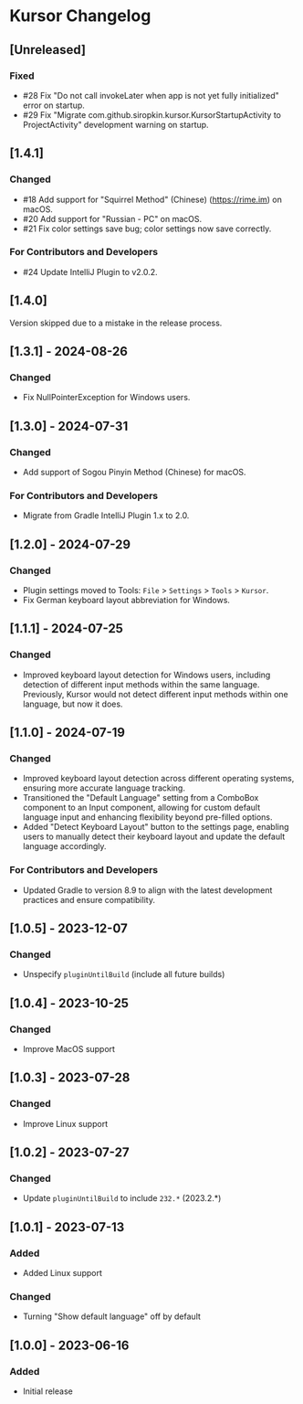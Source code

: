 # Kursor Changelog

## [Unreleased]
### Fixed
- #28 Fix "Do not call invokeLater when app is not yet fully initialized" error on startup.
- #29 Fix "Migrate com.github.siropkin.kursor.KursorStartupActivity to ProjectActivity" development warning on startup.


## [1.4.1]
### Changed
- #18 Add support for "Squirrel Method" (Chinese) (https://rime.im) on macOS.
- #20 Add support for "Russian - PC" on macOS.
- #21 Fix color settings save bug; color settings now save correctly.

### For Contributors and Developers
- #24 Update IntelliJ Plugin to v2.0.2.


## [1.4.0]
Version skipped due to a mistake in the release process.


## [1.3.1] - 2024-08-26
### Changed
- Fix NullPointerException for Windows users.


## [1.3.0] - 2024-07-31
### Changed
- Add support of Sogou Pinyin Method (Chinese) for macOS.

### For Contributors and Developers
- Migrate from Gradle IntelliJ Plugin 1.x to 2.0.


## [1.2.0] - 2024-07-29
### Changed
- Plugin settings moved to Tools: `File` > `Settings` > `Tools` > `Kursor`.
- Fix German keyboard layout abbreviation for Windows.


## [1.1.1] - 2024-07-25
### Changed
- Improved keyboard layout detection for Windows users, including detection of different input methods within the same language. Previously, Kursor would not detect different input methods within one language, but now it does.


## [1.1.0] - 2024-07-19
### Changed
- Improved keyboard layout detection across different operating systems, ensuring more accurate language tracking.
- Transitioned the "Default Language" setting from a ComboBox component to an Input component, allowing for custom default language input and enhancing flexibility beyond pre-filled options.
- Added "Detect Keyboard Layout" button to the settings page, enabling users to manually detect their keyboard layout and update the default language accordingly.

### For Contributors and Developers
- Updated Gradle to version 8.9 to align with the latest development practices and ensure compatibility.


## [1.0.5] - 2023-12-07
### Changed
- Unspecify `pluginUntilBuild` (include all future builds)


## [1.0.4] - 2023-10-25
### Changed
- Improve MacOS support


## [1.0.3] - 2023-07-28
### Changed
- Improve Linux support


## [1.0.2] - 2023-07-27
### Changed
- Update `pluginUntilBuild` to include `232.*` (2023.2.*)


## [1.0.1] - 2023-07-13
### Added
- Added Linux support
### Changed
- Turning "Show default language" off by default


## [1.0.0] - 2023-06-16
### Added
- Initial release
